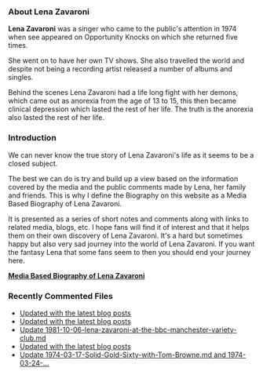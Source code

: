 ### About Lena Zavaroni

<p><strong>Lena Zavaroni</strong> was a singer who came to the public's attention in 1974 when see appeared on Opportunity Knocks on which she returned five times.</p>

<p>She went on to have her own TV shows. She also travelled the world and despite not being a recording artist released a number of albums and singles.</p>

<p>Behind the scenes Lena Zavaroni had a life long fight with her demons, which came out as anorexia from the age of 13 to 15, this then became clinical depression which lasted the rest of her life. The truth is the anorexia also lasted the rest of her life.</p>

### Introduction

<p>We can never know the true story of Lena Zavaroni's life as it seems to be a closed subject.</p>

<p>The best we can do is try and build up a view based on the information covered by the media and the public comments made by Lena, her family and friends. This is why I define the Biography on this website as a Media Based Biography of Lena Zavaroni.</p>

<p>It is presented as a series of short notes and comments along with links to related media, blogs, etc. I hope fans will find it of interest and that it helps them on their own discovery of Lena Zavaroni. It's a hard but sometimes happy but also very sad journey into the world of Lena Zavaroni. If you want the fantasy Lena that some fans seem to then you should end your journey here.</p>

<a href="https://fanzoflenazavaroni.github.io/biography/lena-zavaroni/"><strong>Media Based Biography of Lena Zavaroni</strong></a>

### Recently Commented Files

<!-- BLOG-POST-LIST:START -->
- [Updated with the latest blog posts](https://github.com/FanzOfLenaZavaroni/fanzoflenazavaroni.github.io/commit/dd7f8c3d00f7ab83c956c1d1d315d9798a1fc899)
- [Updated with the latest blog posts](https://github.com/FanzOfLenaZavaroni/fanzoflenazavaroni.github.io/commit/6f8d43f3e88dea9dac05c07fc94671f4104b0970)
- [Update 1981-10-06-lena-zavaroni-at-the-bbc-manchester-variety-club.md](https://github.com/FanzOfLenaZavaroni/fanzoflenazavaroni.github.io/commit/96faf1b12d490dc9e5446743956138d2791ffb02)
- [Updated with the latest blog posts](https://github.com/FanzOfLenaZavaroni/fanzoflenazavaroni.github.io/commit/da9e43f57e6b767690b58357f7ddf1ef4003c01e)
- [Update 1974-03-17-Solid-Gold-Sixty-with-Tom-Browne.md and 1974-03-24-…](https://github.com/FanzOfLenaZavaroni/fanzoflenazavaroni.github.io/commit/31b5359385dfedfa5d9c3a3ccd612e3927f27579)
<!-- BLOG-POST-LIST:END -->
